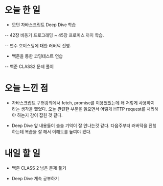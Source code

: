 # 오늘 한 일

- 모던 자바스크립트 Deep Dive 학습

-- 42장 비동기 프로그래밍 ~ 45장 프로미스 까지 학습.

-- 변수 호이스팅에 대한 러버덕 진행.

- 백준을 통한 코딩테스트 연습

-- 백준 CLASS2 문제 풀이

# 오늘 느낀 점

- 자바스크립트 구현강의에서 fetch, promise를 이용했었는데 왜 저렇게 사용하지 라는 생각을 했었다. 오늘 관련한 부분을 읽으면서 어떻게 HTTP request를 처리해야 하는지 감이 잡힌 것 같다.

- Deep Dive 앞 내용들이 슬슬 기억이 잘 안나는것 같다. 다음주부터 러버덕을 진행하는데 복습을 잘 해서 이해도를 높여야 겠다.

# 내일 할 일

- 백준 CLASS 2 남은 문제 풀기

- Deep Dive 계속 공부하기
